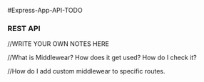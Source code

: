 #Express-App-API-TODO
### REST API

//WRITE YOUR OWN NOTES HERE

//What is Middlewear? How does it get used? How do I check it?

//How do I add custom middlewear to specific routes.
